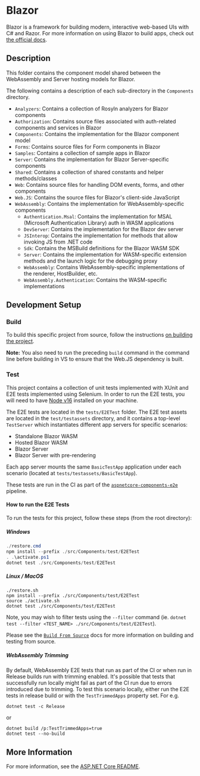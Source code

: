 # Blazor

Blazor is a framework for building modern, interactive web-based UIs with C# and Razor. For more information on using Blazor to build apps, check out [the official docs](https://blazor.net).

## Description

This folder contains the component model shared between the WebAssembly and Server hosting models for Blazor.

The following contains a description of each sub-directory in the `Components` directory.

- `Analyzers`: Contains a collection of Rosyln analyzers for Blazor components
- `Authorization`: Contains source files associated with auth-related components and services in Blazor
- `Components`: Contains the implementation for the Blazor component model
- `Forms`: Contains source files for Form components in Blazor
- `Samples`: Contains a collection of sample apps in Blazor
- `Server`: Contains the implementation for Blazor Server-specific components
- `Shared`: Contains a collection of shared constants and helper methods/classes
- `Web`: Contains source files for handling DOM events, forms, and other components
- `Web.JS`: Contains the source files for Blazor's client-side JavaScript
- `WebAssembly`: Contains the implementation for WebAssembly-specific components
  - `Authentication.Msal`: Contains the implementation for MSAL (Microsoft Authentication Library) auth in WASM applications
  - `DevServer`: Contains the implementation for the Blazor dev server
  - `JSInterop`: Contains the implementation for methods that allow invoking JS from .NET code
  - `Sdk`: Contains the MSBuild definitions for the Blazor WASM SDK
  - `Server`: Contains the implementation for WASM-specific extension methods and the launch logic for the debugging proxy
  - `WebAssembly`: Contains WebAssembly-specific implementations of the renderer, HostBuilder, etc.
  - `WebAssembly.Authentication`: Contains the WASM-specific implementations

## Development Setup

### Build

To build this specific project from source, follow the instructions [on building the project](../../docs/BuildFromSource.md#step-3-build-the-repo).

**Note:** You also need to run the preceding `build` command in the command line before building in VS to ensure that the Web.JS dependency is built.

### Test

This project contains a collection of unit tests implemented with XUnit and E2E tests implemented using Selenium. In order to run the E2E tests, you will need to have [Node v16](https://nodejs.org/en/) installed on your machine.

The E2E tests are located in the `tests/E2ETest` folder. The E2E test assets are located in the `test/testassets` directory, and it contains a top-level `TestServer` which instantiates different app servers for specific scenarios:

- Standalone Blazor WASM
- Hosted Blazor WASM
- Blazor Server
- Blazor Server with pre-rendering

Each app server mounts the same `BasicTestApp` application under each scenario (located at `tests/testassets/BasicTestApp`).

These tests are run in the CI as part of the [`aspnetcore-components-e2e`](https://dev.azure.com/dnceng/public/_build?definitionId=1026) pipeline.

#### How to run the E2E Tests

To run the tests for this project, follow these steps (from the root directory):

##### Windows

```powershell
./restore.cmd
npm install --prefix ./src/Components/test/E2ETest
. .\activate.ps1
dotnet test ./src/Components/test/E2ETest
```

##### Linux / MacOS

```shell
./restore.sh
npm install --prefix ./src/Components/test/E2ETest
source ./activate.sh
dotnet test ./src/Components/test/E2ETest
```

Note, you may wish to filter tests using the `--filter` command (ie. `dotnet test --filter <TEST_NAME> ./src/Components/test/E2ETest`).

Please see the [`Build From Source`](https://github.com/dotnet/aspnetcore/blob/main/docs/BuildFromSource.md) docs for more information on building and testing from source.

##### WebAssembly Trimming

By default, WebAssembly E2E tests that run as part of the CI or when run in Release builds run with trimming enabled. It's possible that tests that successfully run locally might fail as part of the CI run due to errors introduced due to trimming. To test this scenario locally, either run the E2E tests in release build or with the `TestTrimmedApps` property set. For e.g.

```
dotnet test -c Release
```
or
```
dotnet build /p:TestTrimmedApps=true
dotnet test --no-build
```

## More Information

For more information, see the [ASP.NET Core README](../../README.md).
